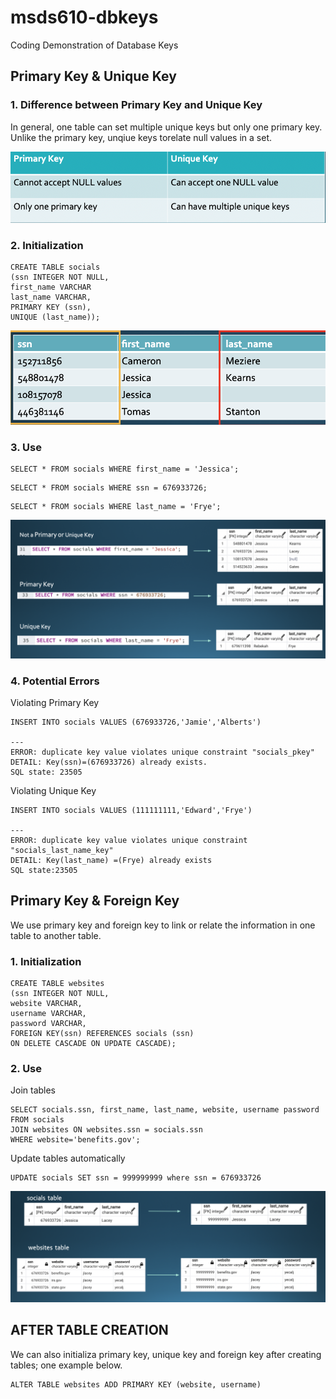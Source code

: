 # msds610-dbkeys
Coding Demonstration of Database Keys

## Primary Key & Unique Key
### 1. Difference between Primary Key and Unique Key

In general, one table can set multiple unique keys but only one primary key. Unlike the primary key, unqiue keys torelate null values in a set.

<img src="img/1.jpg" > 

### 2. Initialization 

```
CREATE TABLE socials
(ssn INTEGER NOT NULL,
first_name VARCHAR
last_name VARCHAR,
PRIMARY KEY (ssn),
UNIQUE (last_name));
```

<img src="img/2.png" > 

### 3. Use 
```
SELECT * FROM socials WHERE first_name = 'Jessica';
```
```
SELECT * FROM socials WHERE ssn = 676933726;
```
```
SELECT * FROM socials WHERE last_name = 'Frye';
```
<img src="img/4.png" > 


### 4. Potential Errors

Violating Primary Key
```
INSERT INTO socials VALUES (676933726,'Jamie','Alberts')

---
ERROR: duplicate key value violates unique constraint "socials_pkey"
DETAIL: Key(ssn)=(676933726) already exists.
SQL state: 23505
```

Violating Unique Key

```
INSERT INTO socials VALUES (111111111,'Edward','Frye')

---
ERROR: duplicate key value violates unique constraint "socials_last_name_key"
DETAIL: Key(last_name) =(Frye) already exists
SQL state:23505
```

## Primary Key & Foreign Key

We use primary key and foreign key to link or relate the information in one table to another table.

### 1. Initialization

```
CREATE TABLE websites
(ssn INTEGER NOT NULL,
website VARCHAR,
username VARCHAR,
password VARCHAR,
FOREIGN KEY(ssn) REFERENCES socials (ssn)
ON DELETE CASCADE ON UPDATE CASCADE);
```

### 2. Use

Join tables

```
SELECT socials.ssn, first_name, last_name, website, username password
FROM socials
JOIN websites ON websites.ssn = socials.ssn
WHERE website='benefits.gov';
```

Update tables automatically

```
UPDATE socials SET ssn = 999999999 where ssn = 676933726
```

<img src="img/5.png" > 


## AFTER TABLE CREATION

We can also initializa primary key, unique key and foreign key after creating tables; one example below.

```
ALTER TABLE websites ADD PRIMARY KEY (website, username)
```


